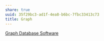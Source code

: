 ```yaml
---
share: true
uuid: 35f29bc3-ad1f-4ea8-b6bc-7fbc33413c73
title: Graph
---
```

[Graph Database Software](/d748dfb3-c097-40d1-8275-d5fe47e38f55)